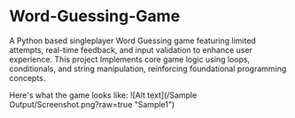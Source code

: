 # Word-Guessing-Game
A Python based singleplayer Word Guessing game featuring limited attempts, real-time feedback, and input validation to enhance user experience. This project Implements core game logic using loops, conditionals, and string manipulation, reinforcing foundational programming concepts.

Here's what the game looks like:
![Alt text](/Sample Output/Screenshot.png?raw=true "Sample1")
